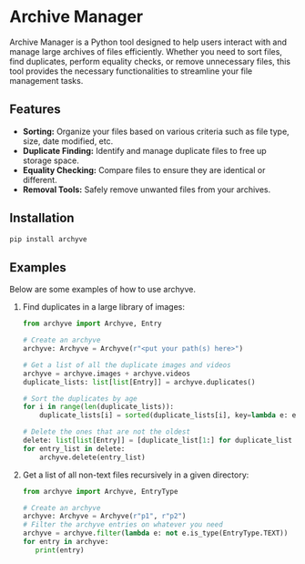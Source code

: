 # Archive Manager

Archive Manager is a Python tool designed to help users interact with and manage large archives of files efficiently. 
Whether you need to sort files, find duplicates, perform equality checks, or remove unnecessary files, this tool 
provides the necessary functionalities to streamline your file management tasks.

## Features

- **Sorting:** Organize your files based on various criteria such as file type, size, date modified, etc.
- **Duplicate Finding:** Identify and manage duplicate files to free up storage space.
- **Equality Checking:** Compare files to ensure they are identical or different.
- **Removal Tools:** Safely remove unwanted files from your archives.

## Installation
```bash
pip install archyve
```
   

## Examples

Below are some examples of how to use archyve.

1. Find duplicates in a large library of images:
   
   ```python
   from archyve import Archyve, Entry
   
   # Create an archyve
   archyve: Archyve = Archyve(r"<put your path(s) here>")

   # Get a list of all the duplicate images and videos
   archyve = archyve.images + archyve.videos
   duplicate_lists: list[list[Entry]] = archyve.duplicates()
   
   # Sort the duplicates by age
   for i in range(len(duplicate_lists)):
       duplicate_lists[i] = sorted(duplicate_lists[i], key=lambda e: e.created)
   
   # Delete the ones that are not the oldest
   delete: list[list[Entry]] = [duplicate_list[1:] for duplicate_list in duplicate_lists]
   for entry_list in delete:
       archyve.delete(entry_list)
   ```

2. Get a list of all non-text files recursively in a given directory:
   
   ```python
   from archyve import Archyve, EntryType
   
   # Create an archyve
   archyve: Archyve = Archyve(r"p1", r"p2")
   # Filter the archyve entries on whatever you need
   archyve = archyve.filter(lambda e: not e.is_type(EntryType.TEXT))
   for entry in archyve:
      print(entry)
   ```